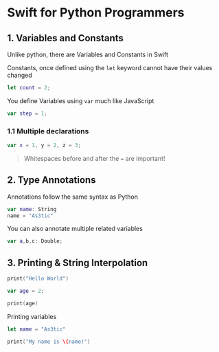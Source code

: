 # Swift for Python Programmers

## 1. Variables and Constants

Unlike python, there are Variables and Constants in Swift

Constants, once defined using the `let` keyword cannot have their values changed

```swift
let count = 2;
```

You define Variables using `var` much like JavaScript

```swift
var step = 1;
```

### 1.1 Multiple declarations

```swift
var x = 1, y = 2, z = 3;
```

> Whitespaces before and after the `=` are important!

## 2. Type Annotations

Annotations follow the same syntax as Python

```swift
var name: String
name = "As3tic" 
```

You can also annotate multiple related variables

```swift
var a,b,c: Double;
```

## 3. Printing & String Interpolation

```swift
print("Hello World")

var age = 2;

print(age)
```

Printing variables

```swift
let name = "As3tic"

print("My name is \(name)")
```

